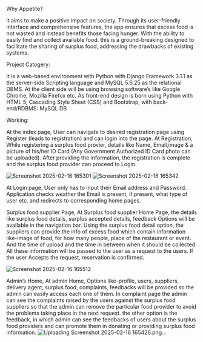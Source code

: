 Why Appetite?

it aims to make a positive impact on society. Through its user-friendly interface and comprehensive features, the app ensures that excess food is not wasted and instead benefits those facing hunger. With the ability to easily find and collect available food.
this is a ground-breaking designed to facilitate the sharing of surplus food, addressing the drawbacks of existing systems. 


Project Catogery:

It is a web-based environment with Python with Django Framework 3.1.1 as the server-side Scripting language and MySQL 5.6.25 as the relational DBMS. At the client side will be using browsing software’s like Google Chrome, Mozilla Firefox etc. As front-end design is born using Python with HTML 5, Cascading Style Sheet (CSS) and Bootstrap, with back-end/RDBMS: MySQL DB  


Working:

At the index page, 
		User can navigate to desired registration page using Register (leads to registration) and can login into the page.
At Registration,
While registering a surplus food provier, details like Name, Email,image & a picture of his/her ID Card (Any Government Authorized ID Card photo can be uploaded). After providing the information, the registration is complete and the surplus food provider can proceed to Login. 

![Screenshot 2025-02-16 165301](https://github.com/user-attachments/assets/4120af96-9279-4c2d-b09b-2d88cb99c311) ![Screenshot 2025-02-16 165342](https://github.com/user-attachments/assets/31ec01b3-81ca-4605-b01c-458e7c959557)


At Login page,
		User only has to input their Email address and Password. Application checks weather the Email is present, if present, what type of user etc. and redirects to corresponding home pages.
  

Surplus food supplier Page,
			At Surplus food supplier Home Page, the details like surplus food details, surplus accepted details, feedback Options will be available in the navigation bar.
Using the surplus food detail option, the suppliers can provide the info of excess food which contain information like-image of food, for how many people, place of the restaurant or event. And the time of upload and the time in between when it should be collected. All these information will be passed to the user as a request to the users. If the user Accepts the request, reservation is confirmed.

![Screenshot 2025-02-16 165512](https://github.com/user-attachments/assets/8e9fc49b-8448-4f65-84f6-f60bc4cd50f8)


 Admin’s Home,
			At admin Home, Options like-profile, users, suppliers, delivery agent, surplus food, complaints, feedbacks will be provided so the admin can easily access each one of them.
 In complaint page the admin can see the complaints raised by the users against the surplus food suppliers so that the admin can remove the particular food provider to avoid the problems taking place in the next request. the other option is the feedback, in which admin can see the feedbacks of users about the surplus food providers and can promote them in donating or providing surplus food information.
![Uploading Screenshot 2025-02-16 165426.png…]()
